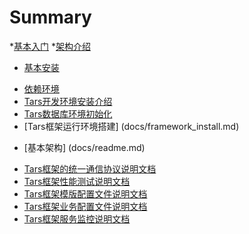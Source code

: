 # Summary




*[基本入门](README.md)
*[架构介绍](Introduction.md)

* [基本安装](docs/install_README.md)
 - [依赖环境](docs/install_dependcy.md)
 - [Tars开发环境安装介绍](docs/web-frontend.md)
 - [Tars数据库环境初始化](docs/mysql_init.md)
 - [Tars框架运行环境搭建] (docs/framework_install.md)
 
* [基本架构] (docs/readme.md)
 - [Tars框架的统一通信协议说明文档](docs/tars_tup.md)
 - [Tars框架性能测试说明文档](docs/tars_performce.md )
 - [Tars框架模版配置文件说明文档](docs/tars_template.md)
 - [Tars框架业务配置文件说明文档](docs/tars_config.md)
 - [Tars框架服务监控说明文档](docs/tars_server_monitor.md)
